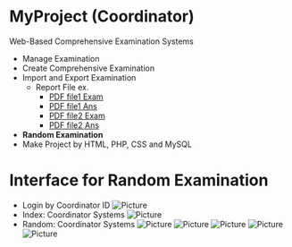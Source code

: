 # MyProject (Coordinator)
Web-Based Comprehensive Examination Systems 
- Manage Examination 
- Create Comprehensive Examination
- Import and Export Examination
  - Report File ex. 
    - [PDF file1 Exam](https://github.com/tustiras01/MyProject_Coordinator/blob/master/Report/exam1.pdf)
    - [PDF file1 Ans](https://github.com/tustiras01/MyProject_Coordinator/blob/master/Report/ans1.pdf)
    - [PDF file2 Exam](https://github.com/tustiras01/MyProject_Coordinator/blob/master/Report/exam2.pdf)
    - [PDF file2 Ans](https://github.com/tustiras01/MyProject_Coordinator/blob/master/Report/ans2.pdf)
- **Random Examination**
- Make Project by HTML, PHP, CSS and MySQL 

# Interface for Random Examination
- Login by Coordinator ID
![Picture](https://github.com/tustiras01/MyProject_Coordinator/blob/master/Pic/login.png)
- Index: Coordinator Systems
![Picture](https://github.com/tustiras01/MyProject_Coordinator/blob/master/Pic/Coorindex.png)
- Random: Coordinator Systems
![Picture](https://github.com/tustiras01/MyProject_Coordinator/blob/master/Pic/Randomindex.png)
![Picture](https://github.com/tustiras01/MyProject_Coordinator/blob/master/Pic/Randomindex2.png)
![Picture](https://github.com/tustiras01/MyProject_Coordinator/blob/master/Pic/Randomindex3.png)
![Picture](https://github.com/tustiras01/MyProject_Coordinator/blob/master/Pic/Randomindex4.png)
![Picture](https://github.com/tustiras01/MyProject_Coordinator/blob/master/Pic/Randomindex5.png)
